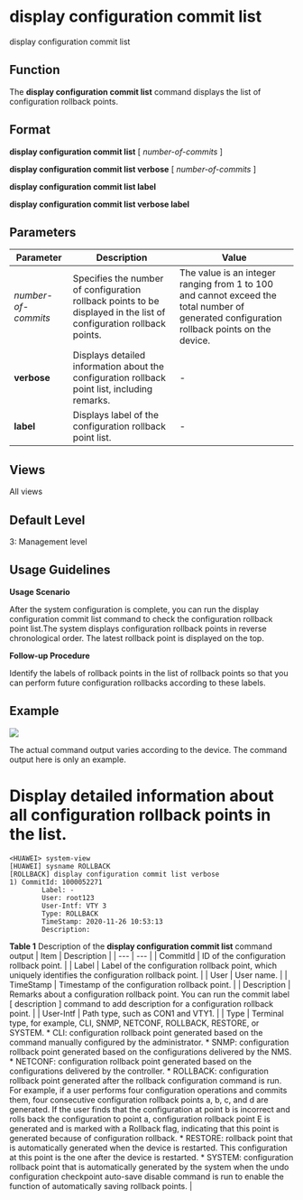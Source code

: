 display configuration commit list
=================================

display configuration commit list

Function
--------



The **display configuration commit list** command displays the list of configuration rollback points.




Format
------

**display configuration commit list** [ *number-of-commits* ]

**display configuration commit list verbose** [ *number-of-commits* ]

**display configuration commit list label**

**display configuration commit list verbose label**


Parameters
----------

| Parameter | Description | Value |
| --- | --- | --- |
| *number-of-commits* | Specifies the number of configuration rollback points to be displayed in the list of configuration rollback points. | The value is an integer ranging from 1 to 100 and cannot exceed the total number of generated configuration rollback points on the device. |
| **verbose** | Displays detailed information about the configuration rollback point list, including remarks. | - |
| **label** | Displays label of the configuration rollback point list. | - |



Views
-----

All views


Default Level
-------------

3: Management level


Usage Guidelines
----------------

**Usage Scenario**

After the system configuration is complete, you can run the display configuration commit list command to check the configuration rollback point list.The system displays configuration rollback points in reverse chronological order. The latest rollback point is displayed on the top.

**Follow-up Procedure**



Identify the labels of rollback points in the list of rollback points so that you can perform future configuration rollbacks according to these labels.




Example
-------

![](../public_sys-resources/note_3.0-en-us.png) 

The actual command output varies according to the device. The command output here is only an example.


# Display detailed information about all configuration rollback points in the list.
```
<HUAWEI> system-view
[HUAWEI] sysname ROLLBACK
[ROLLBACK] display configuration commit list verbose
1) CommitId: 1000052271
        Label: -
        User: root123
        User-Intf: VTY 3
        Type: ROLLBACK
        TimeStamp: 2020-11-26 10:53:13
        Description:

```

**Table 1** Description of the **display configuration commit list** command output
| Item | Description |
| --- | --- |
| CommitId | ID of the configuration rollback point. |
| Label | Label of the configuration rollback point, which uniquely identifies the configuration rollback point. |
| User | User name. |
| TimeStamp | Timestamp of the configuration rollback point. |
| Description | Remarks about a configuration rollback point. You can run the commit label <labelstring> [ description <descriptionstring> ] command to add description for a configuration rollback point. |
| User-Intf | Path type, such as CON1 and VTY1. |
| Type | Terminal type, for example, CLI, SNMP, NETCONF, ROLLBACK, RESTORE, or SYSTEM.   * CLI: configuration rollback point generated based on the command manually configured by the administrator. * SNMP: configuration rollback point generated based on the configurations delivered by the NMS. * NETCONF: configuration rollback point generated based on the configurations delivered by the controller. * ROLLBACK: configuration rollback point generated after the rollback configuration command is run. For example, if a user performs four configuration operations and commits them, four consecutive configuration rollback points a, b, c, and d are generated. If the user finds that the configuration at point b is incorrect and rolls back the configuration to point a, configuration rollback point E is generated and is marked with a Rollback flag, indicating that this point is generated because of configuration rollback. * RESTORE: rollback point that is automatically generated when the device is restarted. This configuration at this point is the one after the device is restarted. * SYSTEM: configuration rollback point that is automatically generated by the system when the undo configuration checkpoint auto-save disable command is run to enable the function of automatically saving rollback points. |